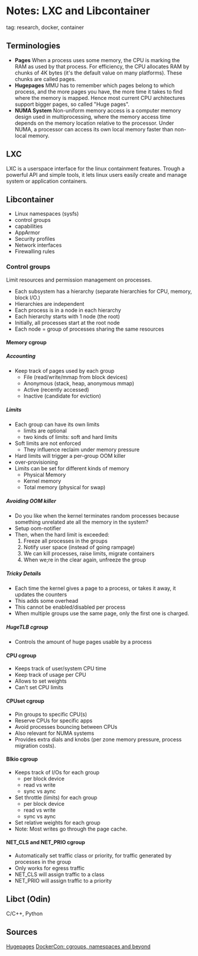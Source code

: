 # Notes: LXC and Libcontainer
tag: research, docker, container


## Terminologies
- **Pages** When a process uses some memory, the CPU is marking the RAM as used
by that process. For efficiency, the CPU allocates RAM by chunks of 4K bytes (it's the default value on many platforms). These chunks are called pages.
- **Hugepages** MMU has to remember which pages belong to which process, and
the more pages you have, the more time it takes to find where the memory is mapped.
Hence most current CPU architectures support bigger pages, so called "Huge pages".
- **NUMA System** Non-uniform memory access is a computer memory design used in multiprocessing,
where the memory access time depends on the memory location relative to the processor.
Under NUMA, a processor can access its own local memory faster than non-local memory.


## LXC
LXC is a userspace interface for the linux containment features.
Trough a powerful API and simple tools, it lets linux users easily create and manage system or application containers.

## Libcontainer
- Linux namespaces (sysfs)
- control groups
- capabilities
- AppArmor
- Security profiles
- Network interfaces
- Firewalling rules

### Control groups
Limit resources and permission management on processes.
- Each subsystem has a hierarchy
  (separate hierarchies for CPU, memory, block I/O.)
- Hierarchies are independent
- Each process is in a node in each hierarchy
- Each hierarchy starts with 1 node (the root)
- Initially, all processes start at the root node
- Each node = group of processes sharing the same resources

#### Memory cgroup
##### Accounting
- Keep track of pages used by each group
  - File (read/write/mmap from block devices)
  - Anonymous (stack, heap, anonymous mmap)
  - Active (recently accessed)
  - Inactive (candidate for eviction)

##### Limits
- Each group can have its own limits
  - limits are optional
  - two kinds of limits: soft and hard limits
- Soft limits are not enforced
  - They influence reclaim under memory pressure
- Hard limits will trigger a per-group OOM killer
- over-provisioning
- Limits can be set for different kinds of memory
  - Physical Memory
  - Kernel memory
  - Total memory (physical for swap)

##### Avoiding OOM killer
- Do you like when the kernel terminates random processes because something unrelated ate all the memory in the system?
- Setup oom-notifier
- Then, when the hard limit is exceeded:
  1. Freeze all processes in the groups
  1. Notify user space (instead of going rampage)
  1. We can kill processes, raise limits, migrate containers
  1. When we;re in the clear again, unfreeze the group

##### Tricky Details
- Each time the kernel gives a page to a process, or takes it away, it updates the counters
- This adds some overhead
- This cannot be enabled/disabled per process
- When multiple groups use the same page, only the first one is charged.

##### HugeTLB cgroup
- Controls the amount of huge pages usable by a process

#### CPU cgroup
- Keeps track of user/system CPU time
- Keep track of usage per CPU
- Allows to set weights
- Can't set CPU limits

#### CPUset cgroup
- Pin groups to specific CPU(s)
- Reserve CPUs for specific apps
- Avoid processes bouncing between CPUs
- Also relevant for NUMA systems
- Provides extra dials and knobs (per zone memory pressure, process migration costs).

#### Blkio cgroup
- Keeps track of I/Os for each group
  - per block device
  - read vs write
  - sync vs aync
- Set throttle (limits) for each group
  - per block device
  - read vs write
  - sync vs aync
- Set relative weights for each group
- Note: Most writes go through the page cache.

#### NET_CLS and NET_PRIO cgroup
- Automatically set traffic class or priority, for traffic generated by processes in the group
- Only works for egress traffic
- NET_CLS will assign traffic to a class
- NET_PRIO will assign traffic to a priority

## Libct (Odin)
C/C++, Python

## Sources
[Hugepages](https://wiki.debian.org/Hugepages)
[DockerCon: cgroups, namespaces and beyond](https://www.youtube.com/watch?v=sK5i-N34im8)
